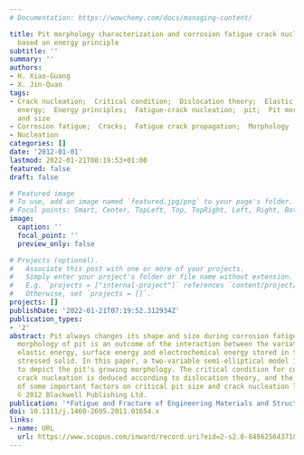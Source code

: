 ```yaml
---
# Documentation: https://wowchemy.com/docs/managing-content/

title: Pit morphology characterization and corrosion fatigue crack nucleation analysis
  based on energy principle
subtitle: ''
summary: ''
authors:
- H. Xiao-Guang
- X. Jin-Quan
tags:
- Crack nucleation;  Critical condition;  Dislocation theory;  Elastic energy;  Electrochemical
  energy;  Energy principles;  Fatigue-crack nucleation;  pit;  Pit morphology;  Shape
  and size
- Corrosion fatigue;  Cracks;  Fatigue crack propagation;  Morphology
- Nucleation
categories: []
date: '2012-01-01'
lastmod: 2022-01-21T08:19:53+01:00
featured: false
draft: false

# Featured image
# To use, add an image named `featured.jpg/png` to your page's folder.
# Focal points: Smart, Center, TopLeft, Top, TopRight, Left, Right, BottomLeft, Bottom, BottomRight.
image:
  caption: ''
  focal_point: ''
  preview_only: false

# Projects (optional).
#   Associate this post with one or more of your projects.
#   Simply enter your project's folder or file name without extension.
#   E.g. `projects = ["internal-project"]` references `content/project/deep-learning/index.md`.
#   Otherwise, set `projects = []`.
projects: []
publishDate: '2022-01-21T07:19:52.312934Z'
publication_types:
- '2'
abstract: Pit always changes its shape and size during corrosion fatigue. The actual
  morphology of pit is an outcome of the interaction between the variation in the
  elastic energy, surface energy and electrochemical energy stored in the cyclically
  stressed solid. In this paper, a two-variable semi-elliptical model is proposed
  to depict the pit's growing morphology. The critical condition for corrosion fatigue
  crack nucleation is deduced according to dislocation theory, and the influences
  of some important factors on critical pit size and crack nucleation life are discussed.
  © 2012 Blackwell Publishing Ltd.
publication: '*Fatigue and Fracture of Engineering Materials and Structures*'
doi: 10.1111/j.1460-2695.2011.01654.x
links:
- name: URL
  url: https://www.scopus.com/inward/record.uri?eid=2-s2.0-84862564371&doi=10.1111%2fj.1460-2695.2011.01654.x&partnerID=40&md5=276c0a7502142c637326bf68f6884a8c
---
```

